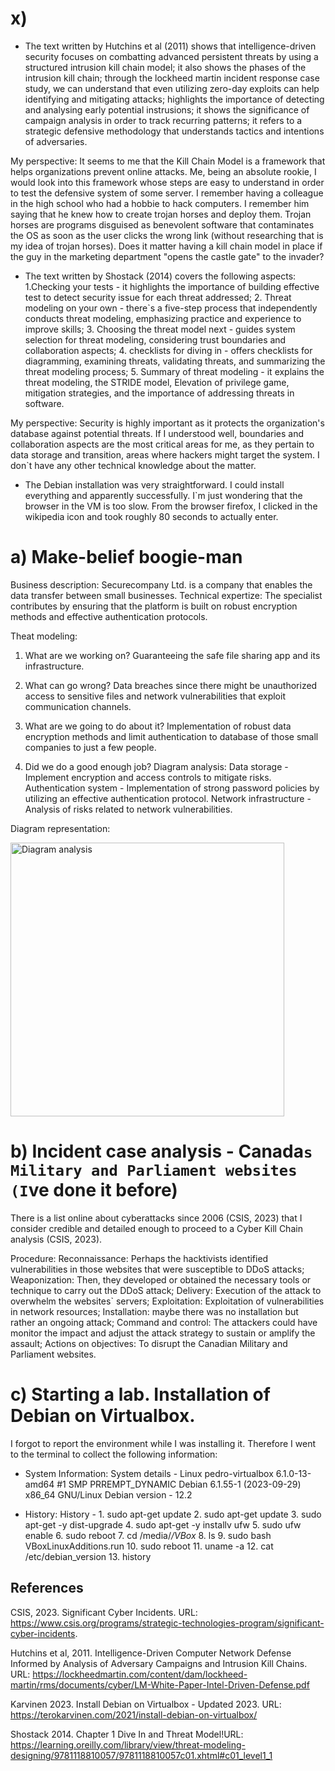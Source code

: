 # x) 

- The text written by Hutchins et al (2011) shows that intelligence-driven security focuses on combatting advanced persistent threats by using a structured intrusion kill 
chain model; it also shows the phases of the intrusion kill chain; through the lockheed martin incident response case study, we can understand that even utilizing zero-day 
exploits can help identifying and mitigating attacks; highlights the importance of detecting and analysing early potential instrusions; it shows the significance of campaign 
analysis in order to track recurring patterns; it refers to a strategic defensive methodology that understands tactics and intentions of adversaries.

My perspective: It seems to me that the Kill Chain Model is a framework that helps organizations prevent online attacks. Me, being an absolute rookie, I would look into this 
framework whose steps are easy to understand in order to test the defensive system of some server. I remember having a colleague in the high school who had a hobbie to hack 
computers. I remember him saying that he knew how to create trojan horses and deploy them. Trojan horses are programs disguised as benevolent software that contaminates the 
OS as soon as the user clicks the wrong link (without researching that is my idea of trojan horses). Does it matter having a kill chain model in place if the guy in the 
marketing department "opens the castle gate" to the invader? 

- The text written by Shostack (2014) covers the following aspects: 1.Checking your tests - it highlights the importance of building effective test to detect security issue for
each threat addressed; 2. Threat modeling on your own - there`s a five-step process that independently conducts threat modeling, emphasizing practice and experience to improve
skills; 3. Choosing the threat model next - guides system selection for threat modeling, considering trust boundaries and collaboration aspects; 4. checklists for diving in -
offers checklists for diagramming, examining threats, validating threats, and summarizing the threat modeling process; 5. Summary of threat modeling - it explains the threat
modeling, the STRIDE model, Elevation of privilege game, mitigation strategies, and the importance of addressing threats in software.

My perspective: Security is highly important as it protects the organization's database against potential threats. If I understood well, boundaries and collaboration aspects
are the most critical areas for me, as they pertain to data storage and transition, areas where hackers might target the system. I don`t have any other technical knowledge
about the matter. 

- The Debian installation was very straightforward. I could install everything and apparently successfully. I`m just wondering that the browser in the VM is too slow. From
the browser firefox, I clicked in the wikipedia icon and took roughly 80 seconds to actually enter.

# a) Make-belief boogie-man

Business description: Securecompany Ltd. is a company that enables the data transfer between small businesses.
Technical expertize: The specialist contributes by ensuring that the platform is built on robust encryption methods and effective authentication protocols. 

Theat modeling: 
1. What are we working on?
  Guaranteeing the safe file sharing app and its infrastructure.

2. What can go wrong?
  Data breaches since there might be unauthorized access to sensitive files and network vulnerabilities that exploit communication channels.

3. What are we going to do about it?
  Implementation of robust data encryption methods and limit authentication to database of those small companies to just a few people.

4. Did we do a good enough job?
  Diagram analysis: 
  Data storage - Implement encryption and access controls to mitigate risks.
  Authentication system - Implementation of strong password policies by utilizing an effective authentication protocol. 
  Network infrastructure - Analysis of risks related to network vulnerabilities.

Diagram representation:

<img width="438" alt="Diagram analysis" src="https://github.com/Student20231/Hello/assets/149126670/bae1e9e2-594c-4f89-9d5d-b55313e0d4d8">

# b) Incident case analysis - Canada`s Military and Parliament websites (I`ve done it before)
There is a list online about cyberattacks since 2006 (CSIS, 2023) that I consider credible and detailed enough to proceed to a Cyber Kill Chain analysis (CSIS, 2023).

Procedure:
Reconnaissance: Perhaps the hacktivists identified vulnerabilities in those websites that were susceptible to DDoS attacks;
Weaponization: Then, they developed or obtained the necessary tools or technique to carry out the DDoS attack;
Delivery: Execution of the attack to overwhelm the websites` servers;
Exploitation: Exploitation of vulnerabilities in network resources;
Installation: maybe there was no installation but rather an ongoing attack;
Command and control: The attackers could have monitor the impact and adjust the attack strategy to sustain or amplify the assault;
Actions on objectives: To disrupt the Canadian Military and Parliament websites.

# c) Starting a lab. Installation of Debian on Virtualbox.

I forgot to report the environment  while I was installing it. Therefore I went to the terminal to collect the following information:

- System Information:
  System details - Linux pedro-virtualbox 6.1.0-13-amd64 #1 SMP PRREMPT_DYNAMIC Debian 6.1.55-1 (2023-09-29) x86_64 GNU/Linux
  Debian version - 12.2
  
- History:
  History - 1. sudo apt-get update
            2. sudo apt-get update
            3. sudo apt-get -y dist-upgrade
            4. sudo apt-get -y installv ufw
            5. sudo ufw enable
            6. sudo reboot
            7. cd /media/*/VBox*
            8. ls
            9. sudo bash VBoxLinuxAdditions.run
           10. sudo reboot
           11. uname -a
           12. cat /etc/debian_version
           13. history


## References 

CSIS, 2023. Significant Cyber Incidents. URL: https://www.csis.org/programs/strategic-technologies-program/significant-cyber-incidents.

Hutchins et al, 2011. Intelligence-Driven Computer Network Defense Informed by Analysis of Adversary Campaigns and Intrusion Kill Chains. 
URL: https://lockheedmartin.com/content/dam/lockheed-martin/rms/documents/cyber/LM-White-Paper-Intel-Driven-Defense.pdf

Karvinen 2023. Install Debian on Virtualbox - Updated 2023. URL: https://terokarvinen.com/2021/install-debian-on-virtualbox/

Shostack 2014. Chapter 1 Dive In and Threat Model!URL: https://learning.oreilly.com/library/view/threat-modeling-designing/9781118810057/9781118810057c01.xhtml#c01_level1_1


